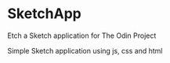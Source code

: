 # SketchApp
Etch a Sketch application for The Odin Project

Simple Sketch application using js, css and html
